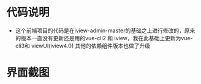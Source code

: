 # 代码说明
* 这个前端项目的代码是在iview-admin-master的基础之上进行修改的，原来的版本一直没有更新还是用的vue-cli2 和 iview，我在此基础上更新为vue-cli3和 viewUI(iview4.0) 其他的依赖组件版本也做了升级

# 界面截图
